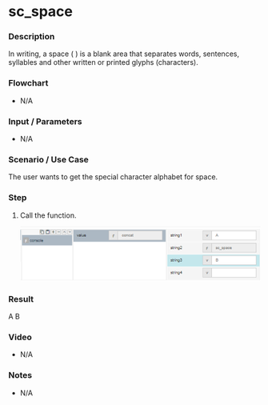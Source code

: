﻿# sc_space

### Description

In writing, a space ( ) is a blank area that separates words, sentences, syllables and other written or printed glyphs (characters).

### Flowchart

- N/A 

### Input / Parameters

- N/A

### Scenario / Use Case

The user wants to get the special character alphabet for space.

### Step

1. Call the function.
    
    ![](../../../../document/function/SpecialCharacter/sc_space/sc_space-step-1.png?raw=true)
 
### Result

 A B
 
### Video

- N/A

<!--[![Video](http://i.imgur.com/Ot5DWAW.png)](https://youtu.be/StTqXEQ2l-Y?t=35s)-->

### Notes

- N/A